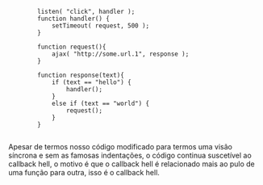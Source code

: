 <pre>
    <code class="hljs" data-trim data-line-numbers>
        listen( "click", handler );
        function handler() {
            setTimeout( request, 500 );
        }

        function request(){
            ajax( "http://some.url.1", response );
        }

        function response(text){
            if (text == "hello") {
                handler();
            }
            else if (text == "world") {
                request();
            }
        }
    </code>
</pre>

<aside class="notes">
    Apesar de termos nosso código modificado para termos uma visão síncrona e sem as famosas indentações, o código continua suscetível ao callback hell, o motivo é que o callback hell é relacionado mais ao pulo de uma função para outra, isso é o callback hell.
</aside>